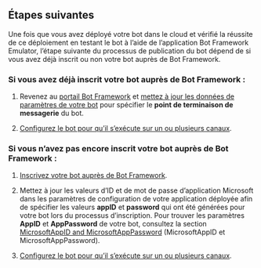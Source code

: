 ## <a name="next-steps"></a>Étapes suivantes
Une fois que vous avez déployé votre bot dans le cloud et vérifié la réussite de ce déploiement en testant le bot à l’aide de l’application Bot Framework Emulator, l’étape suivante du processus de publication du bot dépend de si vous avez déjà inscrit ou non votre bot auprès de Bot Framework.

### <a name="if-you-have-already-registered-your-bot-with-the-bot-framework"></a>Si vous avez déjà inscrit votre bot auprès de Bot Framework :

1. Revenez au <a href="https://dev.botframework.com" target="_blank">portail Bot Framework</a> et [mettez à jour les données de paramètres de votre bot](~/bot-service-manage-settings.md) pour spécifier le **point de terminaison de messagerie** du bot.

2. [Configurez le bot pour qu’il s’exécute sur un ou plusieurs canaux](~/bot-service-manage-channels.md).

### <a name="if-you-have-not-yet-registered-your-bot-with-the-bot-framework"></a>Si vous n’avez pas encore inscrit votre bot auprès de Bot Framework :

1. [Inscrivez votre bot auprès de Bot Framework](~/bot-service-quickstart-registration.md).

2. Mettez à jour les valeurs d’ID et de mot de passe d’application Microsoft dans les paramètres de configuration de votre application déployée afin de spécifier les valeurs **appID** et **password** qui ont été générées pour votre bot lors du processus d’inscription. Pour trouver les paramètres **AppID** et **AppPassword** de votre bot, consultez la section [MicrosoftAppID and MicrosoftAppPassword](~/bot-service-manage-overview.md#microsoftappid-and-microsoftapppassword) (MicrosoftAppID et MicrosoftAppPassword).

3. [Configurez le bot pour qu’il s’exécute sur un ou plusieurs canaux](~/bot-service-manage-channels.md).